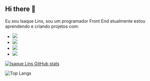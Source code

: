 ## Hi there 👋

Eu sou Isaque Lins, sou um programador Front End atualmente estou aprendendo e criando projetos com:
- <img src="https://img.shields.io/badge/CSS3-1572B6?style=for-the-badge&logo=css3&logoColor=white">
- <img src="https://img.shields.io/badge/HTML5-E34F26?style=for-the-badge&logo=html5&logoColor=white">
- <img src="https://img.shields.io/badge/JavaScript-F7DF1E?style=for-the-badge&logo=javascript&logoColor=black">
- <img src="https://img.shields.io/badge/React-20232A?style=for-the-badge&logo=react&logoColor=61DAFB">


[![Isaque Lins GitHub stats](https://github-readme-stats.vercel.app/api?username=Isaquelins523)](https://github.com/anuraghazra/github-readme-stats)


![Top Langs](https://github-readme-stats.vercel.app/api/top-langs/?username=Isaquelins523&hide_progress=true)
